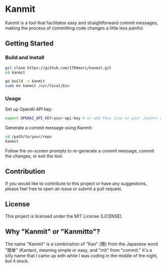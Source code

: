 # Kanmit

Kanmit is a tool that facilitates easy and straightforward commit messages, making the process of committing code changes a little less painful.

## Getting Started

### Build and Install

```bash
git clone https://github.com/1704mori/kanmit.git
cd kanmit

go build -o kanmit
sudo mv kanmit /usr/local/bin
```

### Usage

Set up OpenAI API key:

```bash
export OPENAI_API_KEY=your-api-key # or add this line to your .bashrc or .zshrc
```

Generate a commit message using Kanmit:

```bash
cd /path/to/your/repo
kanmit
```

Follow the on-screen prompts to re-generate a commit message, commit the changes, or exit the tool.

## Contribution

If you would like to contribute to this project or have any suggestions, please feel free to open an issue or submit a pull request.

## License

This project is licensed under the MIT License (LICENSE).


## Why "Kanmit" or "Kanmitto"?

The name "Kanmit" is a combination of "Kan" (簡) from the Japanese word "簡単" (Kantan), meaning simple or easy, and "mit" from "commit." It's a silly name that I came up with while I was coding in the middle of the night, but it stuck.
